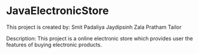 # JavaElectronicStore

This project is created by:
Smit Padaliya
Jaydipsinh Zala
Pratham Tailor

Description:
This project is a online electronic store which provides user the features of buying electronic products. 

